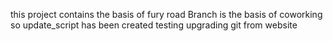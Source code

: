 this project contains the basis of fury road
Branch is the basis of coworking so update_script has been created
testing upgrading git from website
